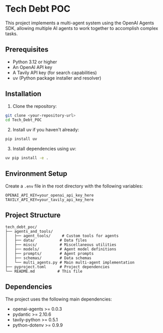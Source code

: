# Tech Debt POC

This project implements a multi-agent system using the OpenAI Agents SDK, allowing multiple AI agents to work together to accomplish complex tasks.

## Prerequisites

- Python 3.12 or higher
- An OpenAI API key
- A Tavily API key (for search capabilities)
- uv (Python package installer and resolver)

## Installation

1. Clone the repository:
```bash
git clone <your-repository-url>
cd Tech_Debt_POC
```

2. Install uv if you haven't already:
```bash
pip install uv
```

3. Install dependencies using uv:
```bash
uv pip install -e .
```

## Environment Setup

Create a `.env` file in the root directory with the following variables:
```
OPENAI_API_KEY=your_openai_api_key_here
TAVILY_API_KEY=your_tavily_api_key_here
```

## Project Structure

```
tech_debt_poc/
├── agents_and_tools/
│   ├── agent_tools/     # Custom tools for agents
│   ├── data/           # Data files
│   ├── miscs/          # Miscellaneous utilities
│   ├── models/         # Agent model definitions
│   ├── prompts/        # Agent prompts
│   ├── schemas/        # Data schemas
│   └── multi_agents.py # Main multi-agent implementation
├── pyproject.toml      # Project dependencies
└── README.md          # This file
```


## Dependencies

The project uses the following main dependencies:
- openai-agents >= 0.0.3
- pydantic >= 2.10.6
- tavily-python >= 0.5.1
- python-dotenv >= 0.9.9
